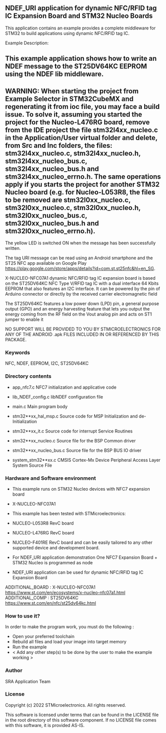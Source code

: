 
## <b>NDEF_URI application for dynamic NFC/RFID tag IC Expansion Board and STM32 Nucleo Boards</b>

This application contains an example provides a complete middleware for STM32 to 
build applications using dynamic NFC/RFID tag IC.

Example Description:

This example application shows how to write an NDEF message to the ST25DV64KC EEPROM using the
NDEF lib middleware.
------------------------------------
WARNING: When starting the project from Example Selector in STM32CubeMX and regenerating it
from ioc file, you may face a build issue. To solve it, assuming you started the project for the
Nucleo-L476RG board, remove from the IDE project the file stm32l4xx_nucleo.c in the Application/User
virtual folder and delete, from Src and Inc folders, the files: stm32l4xx_nucleo.c, stm32l4xx_nucleo.h,
stm32l4xx_nucleo_bus.c, stm32l4xx_nucleo_bus.h and stm32l4xx_nucleo_errno.h.
The same operations apply if you starts the project for another STM32 Nucleo board (e.g. for
Nucleo-L053R8, the files to be removed are stm32l0xx_nucleo.c, stm32l0xx_nucleo.c, stm32l0xx_nucleo.h,
stm32l0xx_nucleo_bus.c, stm32l0xx_nucleo_bus.h and stm32l0xx_nucleo_errno.h).
------------------------------------

The yellow LED is switched ON when the message has been successfully written.

The tag URI message can be read using an Android smartphone and the ST25
NFC app available on Google Play https://play.google.com/store/apps/details?id=com.st.st25nfc&hl=en_SG. 

X-NUCLEO-NFC07A1 dynamic NFC/RFID tag IC expansion board is based on the ST25DV64KC
NFC Type V/RFID tag IC with a dual interface 64 Kbits EEPROM that also features an I2C interface. It
can be powered by the pin of Arduino connector or directly by the received carrier electromagnetic field

The ST25DV64KC features a low power down (LPD) pin, a general purpose output (GPO)
and an energy harvesting feature that lets you output the energy coming from the RF field
on the Vout analog pin and acts on ST1 jumper to enable it


NO SUPPORT WILL BE PROVIDED TO YOU BY STMICROELECTRONICS FOR ANY OF THE
ANDROID .apk FILES INCLUDED IN OR REFERENCED BY THIS PACKAGE.

### <b>Keywords</b>

NFC, NDEF, EEPROM, I2C, ST25DV64KC

### <b>Directory contents</b>

 - app_nfc7.c             NFC7 initialization and applicative code
 
 - lib_NDEF_config.c      libNDEF configuration file
 
 - main.c                 Main program body
 
 - stm32**xx_hal_msp.c    Source code for MSP Initialization and de-Initialization

 - stm32**xx_it.c         Source code for interrupt Service Routines

 - stm32**xx_nucleo.c     Source file for the BSP Common driver 
						
 - stm32**xx_nucleo_bus.c Source file for the BSP BUS IO driver
 
 - system_stm32**xx.c     CMSIS Cortex-Mx Device Peripheral Access Layer System Source File

### <b>Hardware and Software environment</b>

 - This example runs on STM32 Nucleo devices with NFC7 expansion board
 - X-NUCLEO-NFC07A1
 
 - This example has been tested with STMicroelectronics:
 - NUCLEO-L053R8 RevC board
 - NUCLEO-L476RG RevC board
 - NUCLEO-F401RE RevC board
 and can be easily tailored to any other supported device and development board.
 
 - For NDEF_URI application demonstration One NFC7 Expansion Board + 
   STM32 Nucleo is programmed as node 
 - NDEF_URI application can be used for dynamic NFC/RFID tag IC Expansion Board

ADDITIONAL_BOARD : X-NUCLEO-NFC07A1 https://www.st.com/en/ecosystems/x-nucleo-nfc07a1.html
ADDITIONAL_COMP : ST25DV64KC https://www.st.com/en/nfc/st25dv64kc.html
  
### <b>How to use it?</b>

In order to make the program work, you must do the following :
 - Open your preferred toolchain
 - Rebuild all files and load your image into target memory
 - Run the example
 - < Add any other step(s) to be done by the user to make the example working >

### <b>Author</b>

SRA Application Team

### <b>License</b>

Copyright (c) 2022 STMicroelectronics.
All rights reserved.

This software is licensed under terms that can be found in the LICENSE file
in the root directory of this software component.
If no LICENSE file comes with this software, it is provided AS-IS.
